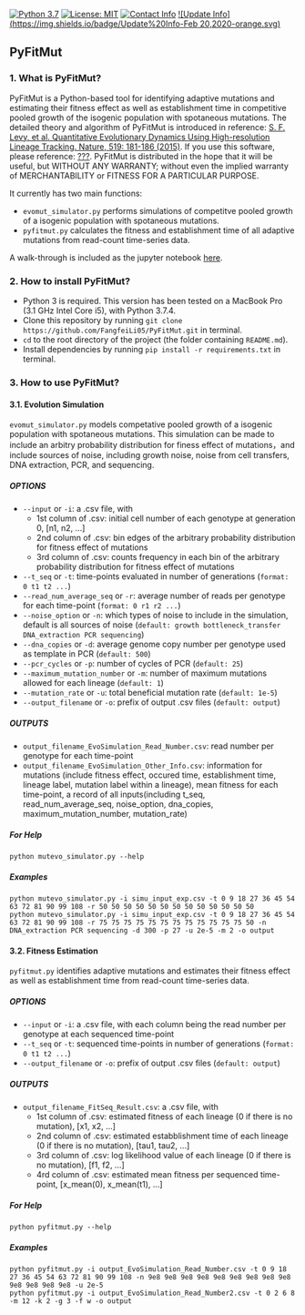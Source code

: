 [![Python 3.7](https://img.shields.io/badge/python-3.7-green.svg)](https://www.python.org/)
[![License: MIT](https://img.shields.io/badge/License-MIT-green.svg)](https://opensource.org/licenses/MIT)
[![Contact Info](https://img.shields.io/badge/Contact%20Info-fangfeili.fanny@gmail.com-orange.svg)]()
[![Update Info](https://img.shields.io/badge/Update%20Info-Feb 20,2020-orange.svg)]()


## PyFitMut

### 1. What is PyFitMut?

PyFitMut is a Python-based tool for identifying adaptive mutations and estimating their fitness effect as well as establishment time in competitive pooled growth of the isogenic population with spotaneous mutations. The detailed theory and algorithm of PyFitMut is introduced in reference: [S. F. Levy, et al. Quantitative Evolutionary Dynamics Using High-resolution Lineage Tracking. Nature, 519: 181-186 (2015)](https://www.nature.com/articles/nature14279). If you use this software, please reference: [???](???). PyFitMut is distributed in the hope that it will be useful, but WITHOUT ANY WARRANTY; without even the implied warranty of MERCHANTABILITY or FITNESS FOR A PARTICULAR PURPOSE. 

It currently has two main functions:
* `evomut_simulator.py` performs simulations of competitve pooled growth of a isogenic population with spotaneous mutations.
* `pyfitmut.py` calculates the fitness and establishment time of all adaptive mutations from read-count time-series data.
    
A walk-through is included as the jupyter notebook [here](https://github.com/FangfeiLi05/PyFitSeq/blob/master/PyFitMut_Walk_Through.ipynb).



### 2. How to install PyFitMut?
* Python 3 is required. This version has been tested on a MacBook Pro (3.1 GHz Intel Core i5), with Python 3.7.4.
* Clone this repository by running `git clone https://github.com/FangfeiLi05/PyFitMut.git` in terminal.
* `cd` to the root directory of the project (the folder containing `README.md`).
* Install dependencies by running `pip install -r requirements.txt` in terminal.



### 3. How to use PyFitMut?

#### 3.1. Evolution Simulation
`evomut_simulator.py` models competative pooled growth of a isogenic population with spotaneous mutations. This simulation can be made to include an arbitry probability distribution for finess effect of mutations，and include sources of noise, including growth noise, noise from cell transfers, DNA extraction, PCR, and sequencing.

##### OPTIONS
* `--input` or `-i`: a .csv file, with
  + 1st column of .csv: initial cell number of each genotype at generation 0, [n1, n2, ...]
  + 2nd column of .csv: bin edges of the arbitrary probability distribution for fitness effect of mutations
  + 3rd column of .csv: counts frequency in each bin of the arbitrary probability distribution for fitness effect of mutations
* `--t_seq` or `-t`: time-points evaluated in number of generations (`format: 0 t1 t2 ...`)
* `--read_num_average_seq` or `-r`: average number of reads per genotype for each time-point (`format: 0 r1 r2 ...`)
* `--noise_option` or `-n`: which types of noise to include in the simulation, default is all sources of noise (`default: growth bottleneck_transfer DNA_extraction PCR sequencing`)
* `--dna_copies` or `-d`: average genome copy number per genotype used as template in PCR (`default: 500`)
* `--pcr_cycles` or `-p`: number of cycles of PCR (`default: 25`)
* `--maximum_mutation_number` or `-m`: number of maximum mutations allowed for each lineage (`default: 1`)
* `--mutation_rate` or `-u`: total beneficial mutation rate (`default: 1e-5`)
* `--output_filename` or `-o`: prefix of output .csv files (`default: output`)

##### OUTPUTS
* `output_filename_EvoSimulation_Read_Number.csv`: read number per genotype for each time-point
* `output_filename_EvoSimulation_Other_Info.csv`: information for mutations (include fitness effect, occured time, establishment time, lineage label, mutation label within a lineage), mean fitness for each time-point, a record of all inputs(including t_seq, read_num_average_seq, noise_option, dna_copies, maximum_mutation_number, mutation_rate)




##### For Help
```
python mutevo_simulator.py --help
```

##### Examples
```
python mutevo_simulator.py -i simu_input_exp.csv -t 0 9 18 27 36 45 54 63 72 81 90 99 108 -r 50 50 50 50 50 50 50 50 50 50 50 50 50
python mutevo_simulator.py -i simu_input_exp.csv -t 0 9 18 27 36 45 54 63 72 81 90 99 108 -r 75 75 75 75 75 75 75 75 75 75 75 75 50 -n DNA_extraction PCR sequencing -d 300 -p 27 -u 2e-5 -m 2 -o output
```      



#### 3.2. Fitness Estimation
`pyfitmut.py` identifies adaptive mutations and estimates their fitness effect as well as establishment time from read-count time-series data.


##### OPTIONS
* `--input` or `-i`: a .csv file, with each column being the read number per genotype at each sequenced time-point
* `--t_seq` or `-t`: sequenced time-points in number of generations (`format: 0 t1 t2 ...`)
* `--output_filename` or `-o`: prefix of output .csv files (`default: output`)

##### OUTPUTS
* `output_filename_FitSeq_Result.csv`: a .csv file, with
  + 1st column of .csv: estimated fitness of each lineage (0 if there is no mutation), [x1, x2, ...]
  + 2nd column of .csv: estimated estabblishment time of each lineage (0 if there is no mutation), [tau1, tau2, ...]
  + 3rd column of .csv: log likelihood value of each lineage (0 if there is no mutation), [f1, f2, ...]
  + 4rd column of .csv: estimated mean fitness per sequenced time-point, [x_mean(0), x_mean(t1), ...]

##### For Help
```
python pyfitmut.py --help
```  

##### Examples
```
python pyfitmut.py -i output_EvoSimulation_Read_Number.csv -t 0 9 18 27 36 45 54 63 72 81 90 99 108 -n 9e8 9e8 9e8 9e8 9e8 9e8 9e8 9e8 9e8 9e8 9e8 9e8 9e8 -u 2e-5
python pyfitmut.py -i output_EvoSimulation_Read_Number2.csv -t 0 2 6 8 -m 12 -k 2 -g 3 -f w -o output
``` 




